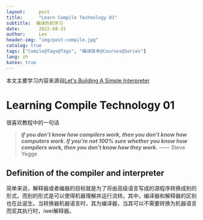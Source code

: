 ```yaml
---
layout:     post
title:      "Learn Compile Technology 01"
subtitle:  编译的初学习
date:       2022-08-31
author:     Leo
header-img: "img/post-compile.jpg"
catalog: true
tags: ["Comile@Tags@Tags", "编译技术@Courses@Series"]
lang: zh
katex: true
---
```


本文主要学习内容来源自[Let's Building A Simple Interpreter](https://ruslanspivak.com/lsbasi-part1/)

# Learning Compile Technology 01

很喜欢教程中的一句话

>***if you don’t know how compilers work, then you don’t know how computers work. If you’re not 100% sure whether you know how compilers work, then you don’t know how they work.***  —— Steve Yegge

## Definition of the compiler and interpreter

简单来说，解释器或者编器的目标就是为了将由高级语言写成的源程序转换成别的形式，而别的形式是可以使得机器理解并运行流转。其中，编译器和解释器的区别也在此诞生。当转换器机器语言时，其为编译器，当其可以不需要转换为机器语言而奖其执行时，iwei解释器。